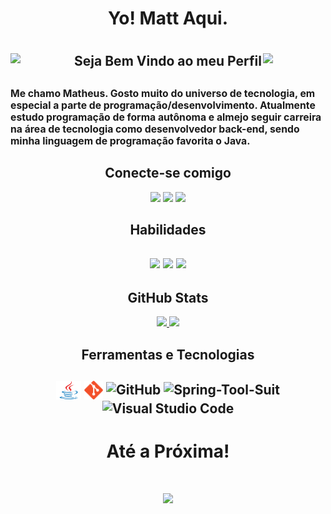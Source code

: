<div>
<h1 style = "text-align: center"> Yo! Matt Aqui. <h1/>

<img align="right" width="100" src="https://images-wixmp-ed30a86b8c4ca887773594c2.wixmp.com/f/029b8bd9-cb5a-41e4-9c7e-ee516face9bb/dayo3ow-7ac86c31-8b2b-4810-89f2-e6134caf1f2d.gif?token=eyJ0eXAiOiJKV1QiLCJhbGciOiJIUzI1NiJ9.eyJzdWIiOiJ1cm46YXBwOjdlMGQxODg5ODIyNjQzNzNhNWYwZDQxNWVhMGQyNmUwIiwiaXNzIjoidXJuOmFwcDo3ZTBkMTg4OTgyMjY0MzczYTVmMGQ0MTVlYTBkMjZlMCIsIm9iaiI6W1t7InBhdGgiOiJcL2ZcLzAyOWI4YmQ5LWNiNWEtNDFlNC05YzdlLWVlNTE2ZmFjZTliYlwvZGF5bzNvdy03YWM4NmMzMS04YjJiLTQ4MTAtODlmMi1lNjEzNGNhZjFmMmQuZ2lmIn1dXSwiYXVkIjpbInVybjpzZXJ2aWNlOmZpbGUuZG93bmxvYWQiXX0.ooubhxjHp9PIMhVxvCFHziI6pxDAS8glXPWenUeomWs" /> 

<img align="left" width="100" src="https://images-wixmp-ed30a86b8c4ca887773594c2.wixmp.com/f/029b8bd9-cb5a-41e4-9c7e-ee516face9bb/dayo3ow-7ac86c31-8b2b-4810-89f2-e6134caf1f2d.gif?token=eyJ0eXAiOiJKV1QiLCJhbGciOiJIUzI1NiJ9.eyJzdWIiOiJ1cm46YXBwOjdlMGQxODg5ODIyNjQzNzNhNWYwZDQxNWVhMGQyNmUwIiwiaXNzIjoidXJuOmFwcDo3ZTBkMTg4OTgyMjY0MzczYTVmMGQ0MTVlYTBkMjZlMCIsIm9iaiI6W1t7InBhdGgiOiJcL2ZcLzAyOWI4YmQ5LWNiNWEtNDFlNC05YzdlLWVlNTE2ZmFjZTliYlwvZGF5bzNvdy03YWM4NmMzMS04YjJiLTQ4MTAtODlmMi1lNjEzNGNhZjFmMmQuZ2lmIn1dXSwiYXVkIjpbInVybjpzZXJ2aWNlOmZpbGUuZG93bmxvYWQiXX0.ooubhxjHp9PIMhVxvCFHziI6pxDAS8glXPWenUeomWs" />

<h2 style = "text-align: center"> Seja Bem Vindo ao meu Perfil <h2/>

 <p style ="font-size: 0.75em"> Me chamo Matheus. Gosto muito do universo de tecnologia, em especial a parte de programação/desenvolvimento. Atualmente estudo programação de forma autônoma e almejo seguir carreira na área de tecnologia como desenvolvedor back-end, sendo minha linguagem de programação favorita o Java.<p/>
 


<h2 style = "text-align: center">Conecte-se comigo</h2>


<div align = center>

   <a href="https://www.linkedin.com/in/matheus-morais-912478162/" target="_blank"><img  src="https://img.shields.io/badge/-LinkedIn-%230077B5?style=for-the-badge&logo=linkedin&logoColor=white" target="_blank"/></a> 
    <a href = "mailto:matheusmoraidois@gmail.com"><img src="https://img.shields.io/badge/-Gmail-%23333?style=for-the-badge&logo=gmail&logoColor=white" target="_blank"></a>
    <a href = "https://github.com/mattheus2403"><img src="https://img.shields.io/badge/github-%23121011.svg?style=for-the-badge&logo=github&logoColor=white" target="_blank"></a>
 
 <div/>
 
 <h2> Habilidades <h2/>
 
 <div align = center>
 
 <img  src="https://img.shields.io/badge/Java-000?style=for-the-badge&logo=java">
 
 <img  src="https://img.shields.io/badge/git-%23F05033.svg?style=for-the-badge&logo=git&logoColor=white">
 
 <img src="https://img.shields.io/badge/github-%23121011.svg?style=for-the-badge&logo=github&logoColor=white" target="_blank">

<div/>


</div>
</div>
</div>
</div>

 <h2 style = "text-align: center">GitHub Stats</h2>
 
<div align="center">
  <a href="https://github.com/mattheus2403">
  <img height="180em" src="https://github-readme-stats.vercel.app/api?username=mattheus2403&show_icons=true&theme=tokyonight&include_all_commits=true&count_private=true"/>
  <img height="180em" src="https://github-readme-stats.vercel.app/api/top-langs/?username=mattheus2403&layout=compact&langs_count=7&theme=tokyonight"/>
  <a/>

<h2>Ferramentas e Tecnologias<h2>

<img align="center" alt="Java" height="30" width="40" src="https://raw.githubusercontent.com/devicons/devicon/master/icons/java/java-original.svg">

  <img align="center" alt="Git" height="30" width="30" src="https://raw.githubusercontent.com/devicons/devicon/master/icons/git/git-original.svg">
  
  
  <img align="center" alt="GitHub" height="30" width="30" src="https://cdn.jsdelivr.net/gh/devicons/devicon/icons/github/github-original.svg">
  
  
  <img align="center" alt="Spring-Tool-Suit" height="30" width="40" src="https://cdn.jsdelivr.net/gh/devicons/devicon/icons/spring/spring-original.svg">
  
  <img align="center" alt="Visual Studio Code" height="30" width="40" src="https://cdn.jsdelivr.net/gh/devicons/devicon/icons/visualstudio/visualstudio-plain.svg">

<br>
<h1> Até a Próxima! <h1>

<img align="center" width="500" src= "https://images-wixmp-ed30a86b8c4ca887773594c2.wixmp.com/f/d16458a6-0e55-40cc-9450-c28d47139c94/dfm3otp-7c18d5e2-35c3-4ff6-be04-e4cf56957167.png?token=eyJ0eXAiOiJKV1QiLCJhbGciOiJIUzI1NiJ9.eyJzdWIiOiJ1cm46YXBwOjdlMGQxODg5ODIyNjQzNzNhNWYwZDQxNWVhMGQyNmUwIiwiaXNzIjoidXJuOmFwcDo3ZTBkMTg4OTgyMjY0MzczYTVmMGQ0MTVlYTBkMjZlMCIsIm9iaiI6W1t7InBhdGgiOiJcL2ZcL2QxNjQ1OGE2LTBlNTUtNDBjYy05NDUwLWMyOGQ0NzEzOWM5NFwvZGZtM290cC03YzE4ZDVlMi0zNWMzLTRmZjYtYmUwNC1lNGNmNTY5NTcxNjcucG5nIn1dXSwiYXVkIjpbInVybjpzZXJ2aWNlOmZpbGUuZG93bmxvYWQiXX0.qqq4AuiyQcunUl192wwzcigPHKsjdsFT1K9kLXQUQFk" />
